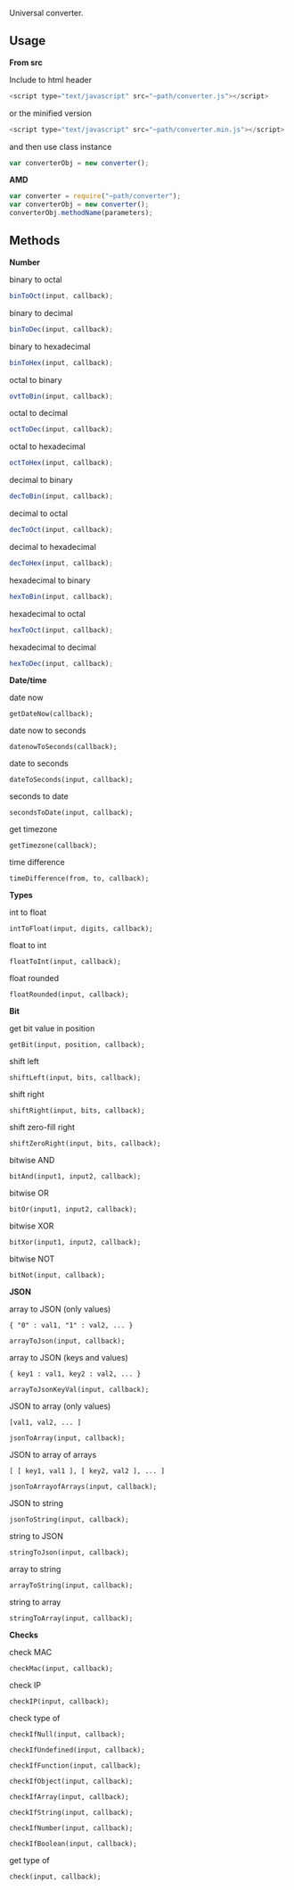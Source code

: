 Universal converter.

## Usage

**From src**

Include to html header
    
```javascript
<script type="text/javascript" src="~path/converter.js"></script>
```
    
or the minified version
    
```javascript
<script type="text/javascript" src="~path/converter.min.js"></script>
```

and then use class instance
    
```javascript
var converterObj = new converter();
```
    
**AMD**

```javascript
var converter = require("~path/converter");
var converterObj = new converter();
converterObj.methodName(parameters);
```

## Methods

**Number**

binary to octal

```javascript
binToOct(input, callback);
```

binary to decimal

```javascript
binToDec(input, callback);
```

binary to hexadecimal

```javascript
binToHex(input, callback);
```

octal to binary

```javascript
ovtToBin(input, callback);
```

octal to decimal

```javascript
octToDec(input, callback);
```

octal to hexadecimal

```javascript
octToHex(input, callback);
```

decimal to binary

```javascript
decToBin(input, callback);
```

decimal to octal

```javascript
decToOct(input, callback);
```

decimal to hexadecimal

```javascript
decToHex(input, callback);
```

hexadecimal to binary

```javascript
hexToBin(input, callback);
```

hexadecimal to octal

```javascript
hexToOct(input, callback);
```

hexadecimal to decimal

```javascript
hexToDec(input, callback);
```

**Date/time**

date now

	getDateNow(callback);

date now to seconds

	datenowToSeconds(callback);

date to seconds

	dateToSeconds(input, callback);

seconds to date

	secondsToDate(input, callback);

get timezone

	getTimezone(callback);

time difference

	timeDifference(from, to, callback);

**Types**

int to float

	intToFloat(input, digits, callback);

float to int

	floatToInt(input, callback);

float rounded

	floatRounded(input, callback);

**Bit**

get bit value in position

	getBit(input, position, callback);

shift left

	shiftLeft(input, bits, callback);

shift right

	shiftRight(input, bits, callback);

shift zero-fill right

	shiftZeroRight(input, bits, callback);

bitwise AND

	bitAnd(input1, input2, callback);

bitwise OR

	bitOr(input1, input2, callback);

bitwise XOR

	bitXor(input1, input2, callback);

bitwise NOT

	bitNot(input, callback);

**JSON**

array to JSON (only values)

	{ "0" : val1, "1" : val2, ... }

	arrayToJson(input, callback);
    
array to JSON (keys and values)

	{ key1 : val1, key2 : val2, ... }

	arrayToJsonKeyVal(input, callback);

JSON to array (only values)

	[val1, val2, ... ]

	jsonToArray(input, callback);
    
JSON to array of arrays

	[ [ key1, val1 ], [ key2, val2 ], ... ]

	jsonToArrayofArrays(input, callback);

JSON to string

	jsonToString(input, callback);

string to JSON

	stringToJson(input, callback);

array to string

	arrayToString(input, callback);

string to array

	stringToArray(input, callback);
    
**Checks**

check MAC

	checkMac(input, callback);
    
check IP

	checkIP(input, callback);
    
check type of

	checkIfNull(input, callback);
    
    checkIfUndefined(input, callback);
    
    checkIfFunction(input, callback);
    
    checkIfObject(input, callback);
    
    checkIfArray(input, callback);
    
    checkIfString(input, callback);
    
    checkIfNumber(input, callback);
    
    checkIfBoolean(input, callback);
    
get type of

	check(input, callback);
